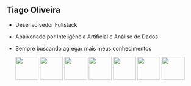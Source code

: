 ## Tiago Oliveira 

- Desenvolvedor Fullstack
- Apaixonado por Inteligência Artificial e Análise de Dados
- Sempre buscando agregar mais meus conhecimentos


  <img width="60" height="60" src="https://cdn.jsdelivr.net/gh/devicons/devicon@latest/icons/python/python-original-wordmark.svg" />
  <img widht="60" height="60" src="https://cdn.jsdelivr.net/gh/devicons/devicon@latest/icons/fastapi/fastapi-original-wordmark.svg" />
  <img widht="60" height="60" src="https://cdn.jsdelivr.net/gh/devicons/devicon@latest/icons/flask/flask-original-wordmark.svg" />

  
  <img widht="60" height="60" src="https://cdn.jsdelivr.net/gh/devicons/devicon@latest/icons/docker/docker-original-wordmark.svg" />
  <img widht="60" height="60" src="https://cdn.jsdelivr.net/gh/devicons/devicon@latest/icons/kubernetes/kubernetes-original-wordmark.svg" />
  <img widht="60" height="60" src="https://cdn.jsdelivr.net/gh/devicons/devicon@latest/icons/git/git-original-wordmark.svg" />
  <img widht="60" height="60" src="https://cdn.jsdelivr.net/gh/devicons/devicon@latest/icons/github/github-original-wordmark.svg" />
          
  

          
 
          
          






















